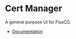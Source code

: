 # Cert Manager

A general purpose UI for FluxCD.

- [Documentation](https://github.com/gimlet-io/capacitor)
